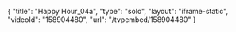 {
    "title": "Happy Hour_04a",
    "type": "solo",
    "layout": "iframe-static",
    "videoId": "158904480",
    "url": "\/tvpembed\/158904480"
}
